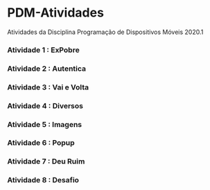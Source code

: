 # PDM-Atividades
 Atividades da Disciplina Programação de Dispositivos Móveis 2020.1 

### Atividade 1 : ExPobre

### Atividade 2 : Autentica

### Atividade 3 : Vai e Volta

### Atividade 4 : Diversos

### Atividade 5 : Imagens

### Atividade 6 : Popup

### Atividade 7 : Deu Ruim

### Atividade 8 : Desafio